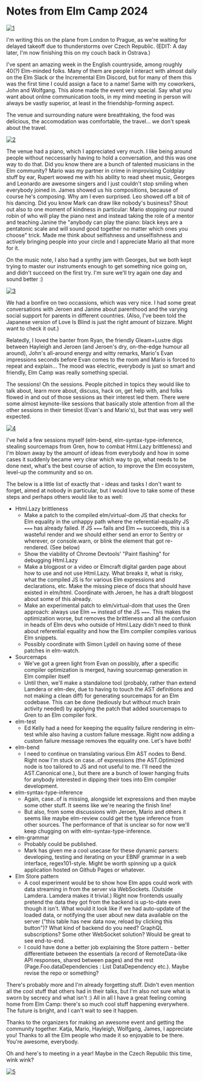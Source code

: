 # Notes from Elm Camp 2024

[![1](/assets/images/2024-06-22-notes-from-elm-camp-2024/IMG_20240618_201509638.jpg)](/assets/images/2024-06-22-notes-from-elm-camp-2024/IMG_20240618_201509638.jpg)

I'm writing this on the plane from London to Prague, as we're waiting for delayed takeoff due to thunderstorms over Czech Republic. (EDIT: A day later, I'm now finishing this on my couch back in Ostrava.)

I've spent an amazing week in the English countryside, among roughly 40(?) Elm-minded folks. Many of them are people I interact with almost daily on the Elm Slack or the Incremental Elm Discord, but for many of them this was the first time I could assign a face to a name! Same with my coworkers, John and Wolfgang. This alone made the event very special. Say what you want about online communication tools, in my mind meeting in person will always be vastly superior, at least in the friendship-forming aspect.

The venue and surrounding nature were breathtaking, the food was delicious, the accomodation was comfortable, the travel... we don't speak about the travel.

[![2](/assets/images/2024-06-22-notes-from-elm-camp-2024/IMG_20240619_095622515.jpg)](/assets/images/2024-06-22-notes-from-elm-camp-2024/IMG_20240619_095622515.jpg)

The venue had a piano, which I appreciated very much. I like being around people without neccessarily having to hold a conversation, and this was one way to do that. Did you know there are a bunch of talented musicians in the Elm community? Mario was my partner in crime in improvising Coldplay stuff by ear, Rupert wowed me with his ability to read sheet music, Georges and Leonardo are awesome singers and I just couldn't stop smiling when everybody joined in. James showed us his compositions, because of course he's composing. Why am I even surprised. Leo showed off a bit of his dancing. Did you know Mark can draw like nobody's business? Shout out also to one moment of kindness in particular: Mario stopping our round robin of who will play the piano next and instead taking the role of a mentor and teaching Janine the "anybody can play the piano: black keys are a pentatonic scale and will sound good together no matter which ones you choose" trick. Made me think about selfishness and unselfishness and actively bringing people into your circle and I appreciate Mario all that more for it.

On the music note, I also had a synthy jam with Georges, but we both kept trying to master our instruments enough to get something nice going on, and didn't succeed on the first try. I'm sure we'll try again one day and sound better :)

[![3](/assets/images/2024-06-22-notes-from-elm-camp-2024/IMG_20240619_105619108.jpg)](/assets/images/2024-06-22-notes-from-elm-camp-2024/IMG_20240619_105619108.jpg)

We had a bonfire on two occassions, which was very nice. I had some great conversations with Jeroen and Janine about parenthood and the varying social support for parents in different countries. (Also, I've been told the Japanese version of Love Is Blind is just the right amount of bizzare. Might want to check it out.)

Relatedly, I loved the banter from Ryan, the friendly Gleam+Lustre digs between Hayleigh and Jeroen (and Jeroen's dry, on-the-edge humour all around), John's all-around energy and witty remarks, Mario's Evan impressions seconds before Evan comes to the room and Mario is forced to repeat and explain... The mood was electric, everybody is just so smart and friendly, Elm Camp was really something special.

The sessions! Oh the sessions. People pitched in topics they would like to talk about, learn more about, discuss, hack on, get help with, and folks flowed in and out of those sessions as their interest led them. There were some almost keynote-like sessions that basically stole attention from all the other sessions in their timeslot (Evan's and Mario's), but that was very well expected.

[![4](/assets/images/2024-06-22-notes-from-elm-camp-2024/IMG_20240619_185508914.jpg)](/assets/images/2024-06-22-notes-from-elm-camp-2024/IMG_20240619_185508914.jpg)

I've held a few sessions myself (elm-bend, elm-syntax-type-inference, stealing sourcemaps from Gren, how to combat Html.Lazy brittleness) and I'm blown away by the amount of ideas from everybody and how in some cases it suddenly became very clear which way to go, what needs to be done next, what's the best course of action, to improve the Elm ecosystem, level-up the community and so on.

The below is a little list of exactly that - ideas and tasks I don't want to forget, aimed at nobody in particular, but I would love to take some of these steps and perhaps others would like to as well:

- Html.Lazy brittleness
  - Make a patch to the compiled elm/virtual-dom JS that checks for Elm equality in the unhappy path where the referential-equality JS `===` has already failed. If JS `===` fails and Elm `==` succeeds, this is a wasteful render and we should either send an error to Sentry or wherever, or console.warn, or blink the element that got re-rendered. (See below)
  - Show the viability of Chrome Devtools' "Paint flashing" for debugging Html.Lazy
  - Make a blogpost or a video or Elmcraft digital garden page about how to use and not use Html.Lazy. What breaks it, what is risky, what the compiled JS is for various Elm expressions and declarations, etc. Make the missing piece of docs that should have existed in elm/html. Coordinate with Jeroen, he has a draft blogpost about some of this already.
  - Make an experimental patch to elm/virtual-dom that uses the Gren approach: always use Elm `==` instead of the JS `===`. This makes the optimization worse, but removes the brittleness and all the confusion in heads of Elm devs who outside of Html.Lazy didn't need to think about referential equality and how the Elm compiler compiles various Elm snippets.
  - Possibly coordinate with Simon Lydell on having some of these patches in elm-watch.
- Sourcemaps
  - We've got a green light from Evan on possibly, after a specific compiler optimization is merged, having sourcemap generation in Elm compiler itself
  - Until then, we'll make a standalone tool (probably, rather than extend Lamdera or elm-dev, due to having to touch the AST definitions and not making a clean diff) for generating sourcemaps for an Elm codebase. This can be done (tediously but without much brain activity needed) by applying the patch that added sourcemaps to Gren to an Elm compiler fork.
- elm-test
  - Ed Kelly had a need for keeping the equality failure rendering in elm-test while also having a custom failure message. Right now adding a custom failure message removes the equality one. Let's have both!
- elm-bend
  - I need to continue on translating various Elm AST nodes to Bend. Right now I'm stuck on case..of expressions (the AST.Optimized node is too tailored to JS and not useful to me. I'll need the AST.Canonical one.), but there are a bunch of lower hanging fruits for anybody interested in dipping their toes into Elm compiler development.
- elm-syntax-type-inference
  - Again, case..of is missing, alongside let expressions and then maybe some other stuff. It seems like we're nearing the finish line!
  - But also, from some discussions with Jeroen, Mario and others it seems like maybe elm-review could get the type inference from other sources. The performance of that is unclear so for now we'll keep chugging on with elm-syntax-type-inference.
- elm-grammar
  - Probably could be published.
  - Mark has given me a cool usecase for these dynamic parsers: developing, testing and iterating on your EBNF grammar in a web interface, regex101-style. Might be worth spinning up a quick application hosted on Github Pages or whatever.
- Elm Store pattern
  - A cool experiment would be to show how Elm apps could work with data streaming in from the server via WebSockets. (Outside Lamdera. Lamdera makes it trivial.) Right now frontends usually pretend the data they got from the backend is up-to-date even though it isn't. What would it look like if we had auto-update of the loaded data, or notifying the user about new data available on the server ("this table has new data now, reload by clicking this button")? What kind of backend do you need? GraphQL subscriptions? Some other WebSocket solution? Would be great to see end-to-end.
  - I could have done a better job explaining the Store pattern - better differentiate between the essentials (a record of RemoteData-like API responses, shared between pages) and the rest (Page.Foo.dataDependencies : List DataDependency etc.). Maybe revise the repo or something?

There's probably more and I'm already forgetting stuff. Didn't even mention all the cool stuff that others had in their talks, but I'm also not sure what is sworn by secrecy and what isn't :) All in all I have a great feeling coming home from Elm Camp: there's so much cool stuff happening everywhere. The future is bright, and I can't wait to see it happen.

Thanks to the organizers for making an awesome event and getting the community together. Katja, Mario, Hayleigh, Wolfgang, James, I appreciate you! Thanks to all the Elm people who made it so enjoyable to be there. You're awesome, everybody.

Oh and here's to meeting in a year! Maybe in the Czech Republic this time, wink wink?

[![5](/assets/images/2024-06-22-notes-from-elm-camp-2024/IMG_20240619_185811942.jpg)](/assets/images/2024-06-22-notes-from-elm-camp-2024/IMG_20240619_185811942.jpg)
